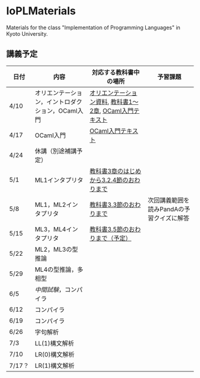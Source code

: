 # IoPLMaterials
Materials for the class "Implementation of Programming Languages" in Kyoto University.

## 講義予定
|日付|内容|対応する教科書中の場所|予習課題|
|-----------|------------|------------|------------|
|4/10|オリエンテーション，イントロダクション，OCaml入門|[オリエンテーション資料](misc/orientation.pdf), [教科書1〜2章](textbook/IoPLTextbook.pdf), [OCaml入門テキスト](textbook/mltext.pdf)||
|4/17|OCaml入門|[OCaml入門テキスト](textbook/mltext.pdf)||
|4/24|休講（別途補講予定）|||
|5/1|ML1インタプリタ|[教科書3章のはじめから3.2.4節のおわりまで](textbook/IoPLTextbook.pdf)||
|5/8|ML1，ML2インタプリタ|[教科書3.3節のおわりまで](textbook/IoPLTextbook.pdf)|次回講義範囲を読みPandAの予習クイズに解答|
|5/15|ML3，ML4インタプリタ|[教科書3.5節のおわりまで（予定）](textbook/IoPLTextbook.pdf)||
|5/22|ML2，ML3の型推論|||
|5/29|ML4の型推論，多相型|||
|6/5|_中間試験_，コンパイラ|||
|6/12|コンパイラ|||
|6/19|コンパイラ|||
|6/26|字句解析|||
|7/3|LL(1)構文解析|||
|7/10|LR(0)構文解析|||
|7/17？|LR(1)構文解析|||
